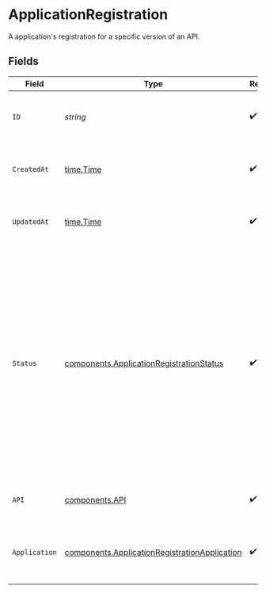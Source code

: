 # ApplicationRegistration

A application's registration for a specific version of an API.


## Fields

| Field                                                                                                                                                                                                                                                                             | Type                                                                                                                                                                                                                                                                              | Required                                                                                                                                                                                                                                                                          | Description                                                                                                                                                                                                                                                                       | Example                                                                                                                                                                                                                                                                           |
| --------------------------------------------------------------------------------------------------------------------------------------------------------------------------------------------------------------------------------------------------------------------------------- | --------------------------------------------------------------------------------------------------------------------------------------------------------------------------------------------------------------------------------------------------------------------------------- | --------------------------------------------------------------------------------------------------------------------------------------------------------------------------------------------------------------------------------------------------------------------------------- | --------------------------------------------------------------------------------------------------------------------------------------------------------------------------------------------------------------------------------------------------------------------------------- | --------------------------------------------------------------------------------------------------------------------------------------------------------------------------------------------------------------------------------------------------------------------------------- |
| `ID`                                                                                                                                                                                                                                                                              | *string*                                                                                                                                                                                                                                                                          | :heavy_check_mark:                                                                                                                                                                                                                                                                | Contains a unique identifier used for this resource.                                                                                                                                                                                                                              | 5f9fd312-a987-4628-b4c5-bb4f4fddd5f7                                                                                                                                                                                                                                              |
| `CreatedAt`                                                                                                                                                                                                                                                                       | [time.Time](https://pkg.go.dev/time#Time)                                                                                                                                                                                                                                         | :heavy_check_mark:                                                                                                                                                                                                                                                                | An ISO-8601 timestamp representation of entity creation date.                                                                                                                                                                                                                     | 2022-11-04T20:10:06.927Z                                                                                                                                                                                                                                                          |
| `UpdatedAt`                                                                                                                                                                                                                                                                       | [time.Time](https://pkg.go.dev/time#Time)                                                                                                                                                                                                                                         | :heavy_check_mark:                                                                                                                                                                                                                                                                | An ISO-8601 timestamp representation of entity update date.                                                                                                                                                                                                                       | 2022-11-04T20:10:06.927Z                                                                                                                                                                                                                                                          |
| `Status`                                                                                                                                                                                                                                                                          | [components.ApplicationRegistrationStatus](../../models/components/applicationregistrationstatus.md)                                                                                                                                                                              | :heavy_check_mark:                                                                                                                                                                                                                                                                | The status of an application registration request. Each registration is linked to a single API, and application credentials will not grant access to the API until the registration is approved.<br/>Pending, revoked, and rejected registrations will not provide access to the API. | approved                                                                                                                                                                                                                                                                          |
| `API`                                                                                                                                                                                                                                                                             | [components.API](../../models/components/api.md)                                                                                                                                                                                                                                  | :heavy_check_mark:                                                                                                                                                                                                                                                                | Details about the API the application is registered to.                                                                                                                                                                                                                           |                                                                                                                                                                                                                                                                                   |
| `Application`                                                                                                                                                                                                                                                                     | [components.ApplicationRegistrationApplication](../../models/components/applicationregistrationapplication.md)                                                                                                                                                                    | :heavy_check_mark:                                                                                                                                                                                                                                                                | Details about the application the registration is part of.                                                                                                                                                                                                                        |                                                                                                                                                                                                                                                                                   |